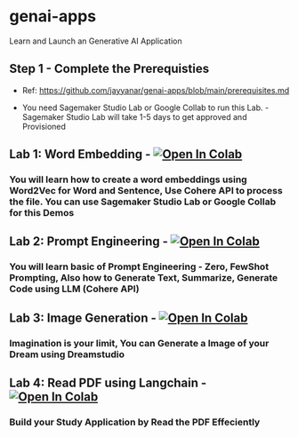 # genai-apps
Learn and Launch an Generative AI Application

## Step 1 - Complete the Prerequisties

- Ref: https://github.com/jayyanar/genai-apps/blob/main/prerequisites.md

- You need Sagemaker Studio Lab or Google Collab to run this Lab. - Sagemaker Studio Lab will take 1-5 days to get approved and Provisioned


## Lab 1: Word Embedding - [![Open In Colab](https://colab.research.google.com/assets/colab-badge.svg)](https://colab.research.google.com/github/jayyanar/genai-apps/blob/main/lab1_word_embedding.ipynb) 
### You will learn how to create a word embeddings using Word2Vec for Word and Sentence, Use Cohere API to process the file. You can use Sagemaker Studio Lab or Google Collab for this Demos


## Lab 2: Prompt Engineering - [![Open In Colab](https://colab.research.google.com/assets/colab-badge.svg)](https://colab.research.google.com/github/jayyanar/genai-apps/blob/main/lab2_prompt_engineering.ipynb) 

### You will learn basic of Prompt Engineering - Zero, FewShot Prompting, Also how to Generate Text, Summarize, Generate Code using LLM (Cohere API)


## Lab 3: Image Generation - [![Open In Colab](https://colab.research.google.com/assets/colab-badge.svg)](https://colab.research.google.com/github/jayyanar/genai-apps/blob/main/lab3_gen_images.ipynb) 

### Imagination is your limit, You can Generate a Image of your Dream using Dreamstudio


## Lab 4: Read PDF using Langchain - [![Open In Colab](https://colab.research.google.com/assets/colab-badge.svg)](https://colab.research.google.com/github/jayyanar/genai-apps/blob/main/lab4_LangChain_Cohere_PDF_Study_App.ipynb) 

### Build your Study Application by Read the PDF Effeciently
